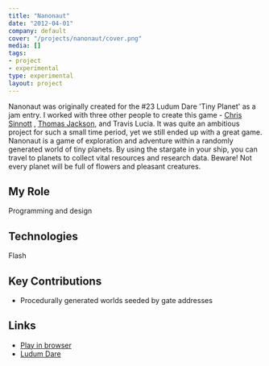 ```yaml
---
title: "Nanonaut"
date: "2012-04-01"
company: default
cover: "/projects/nanonaut/cover.png"
media: []
tags:
- project
- experimental
type: experimental
layout: project
---
```


Nanonaut was originally created for the #23 Ludum Dare 'Tiny Planet' as a jam entry. I worked with three other people to create this game - [Chris Sinnott](http://www.sinnottsoundworks.com/) , [Thomas Jackson](http://www.shykoo.50webs.com/Welcome.html), and Travis Lucia. It was quite an ambitious project for such a small time period, yet we still ended up with a great game. Nanonaut is a game of exploration and adventure within a randomly generated world of tiny planets. By using the stargate in your ship, you can travel to planets to collect vital resources and research data. Beware! Not every planet will be full of flowers and pleasant creatures.

## My Role
Programming and design

## Technologies
Flash

## Key Contributions
* Procedurally generated worlds seeded by gate addresses

## Links
* [Play in browser](/projects/nanonaut/play.html)
* [Ludum Dare](http://ludumdare.com/compo/ludum-dare-23/?action=preview&uid=3079)